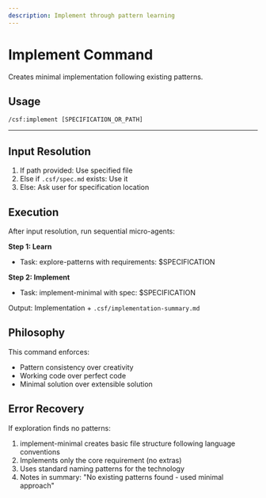 ```yaml
---
description: Implement through pattern learning
---
```


# Implement Command

Creates minimal implementation following existing patterns.

## Usage
```
/csf:implement [SPECIFICATION_OR_PATH]
```

---

## Input Resolution

1. If path provided: Use specified file
2. Else if `.csf/spec.md` exists: Use it
3. Else: Ask user for specification location

## Execution

After input resolution, run sequential micro-agents:

**Step 1: Learn**
- Task: explore-patterns with requirements: $SPECIFICATION

**Step 2: Implement**  
- Task: implement-minimal with spec: $SPECIFICATION

Output: Implementation + `.csf/implementation-summary.md`

## Philosophy

This command enforces:
- Pattern consistency over creativity
- Working code over perfect code
- Minimal solution over extensible solution

## Error Recovery

If exploration finds no patterns:
1. implement-minimal creates basic file structure following language conventions
2. Implements only the core requirement (no extras)
3. Uses standard naming patterns for the technology
4. Notes in summary: "No existing patterns found - used minimal approach"
